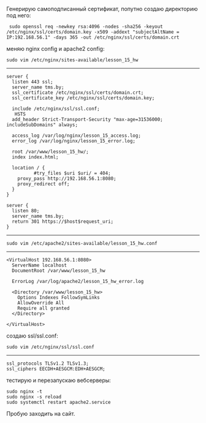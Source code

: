 Генерирую самоподписанный сертификат, попутно создаю директорию под него:

     sudo openssl req -newkey rsa:4096 -nodes -sha256 -keyout /etc/nginx/ssl/certs/domain.key -x509 -addext "subjectAltName = IP:192.168.56.1" -days 365 -out /etc/nginx/ssl/certs/domain.crt
меняю nginx config и apache2 config:

    sudo vim /etc/nginx/sites-available/lesson_15_hw
***
    server {
      listen 443 ssl;
      server_name tms.by;
      ssl_certificate /etc/nginx/ssl/certs/domain.crt;
      ssl_certificate_key /etc/nginx/ssl/certs/domain.key;
    
      include /etc/nginx/ssl/ssl.conf;
       HSTS
      add_header Strict-Transport-Security "max-age=31536000; includeSubDomains" always;
    
      access_log /var/log/nginx/lesson_15_access.log;
      error_log /var/log/nginx/lesson_15_error.log;
    
      root /var/www/lesson_15_hw/;
      index index.html;
    
      location / {
              #try_files $uri $uri/ = 404;
        proxy_pass http://192.168.56.1:8080;
        proxy_redirect off;
      }
    }
    
    server {
      listen 80;
      server_name tms.by;
      return 301 https://$host$request_uri;
    }

***
    sudo vim /etc/apache2/sites-available/lesson_15_hw.conf 
***
    <VirtualHost 192.168.56.1:8080>
      ServerName localhost
      DocumentRoot /var/www/lesson_15_hw
    
      ErrorLog /var/log/apache2/lesson_15_hw_error.log
    
      <Directory /var/www/lesson_15_hw>
        Options Indexes FollowSymLinks
        AllowOverride All
        Require all granted
      </Directory>
    
    </VirtualHost>
создаю ssl/ssl.conf:

    sudo vim /etc/nginx/ssl/ssl.conf 
***

    ssl_protocols TLSv1.2 TLSv1.3;
    ssl_ciphers EECDH+AESGCM:EDH+AESGCM;
тестирую и перезапускаю вебсерверы:

    sudo nginx -t
    sudo nginx -s reload
    sudo systemctl restart apache2.service 
Пробую заходить на сайт.





